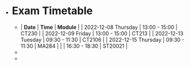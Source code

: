 - # Exam Timetable
	- | **Date** | **Time** | **Module** |
	  | 2022-12-08 Thursday | 13:00 - 15:00 | CT230 |
	  | 2022-12-09 Friday | 13:00 - 15:00 | CT213 |
	  | 2022-12-13 Tuesday | 09:30 - 11:30 | CT2106 |
	  | 2022-12-15 Thursday | 09:30 - 11:30 | MA284 |
	  | | 16:30 - 18:30 | ST20021 |
	-
	-